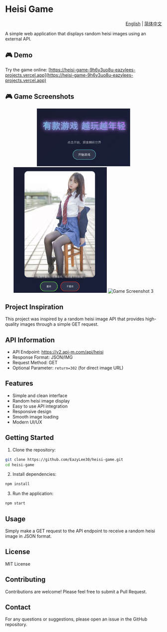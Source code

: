 # Heisi Game

<div align="right">
  <a href="./README.md">English</a> | <a href="./README.zh-CN.md">简体中文</a>
</div>

A simple web application that displays random heisi images using an external API.

## 🎮 Demo

Try the game online: [https://heisi-game-9h6y3uo8u-eazylees-projects.vercel.app](https://heisi-game-9h6y3uo8u-eazylees-projects.vercel.app)

## 🎮 Game Screenshots

<div align="center">
  <img src="./public/assets/game-screenshot-1.png" alt="Game Screenshot 1" width="300"/>
  <img src="./public/assets/game-screenshot-2.png" alt="Game Screenshot 2" width="300"/>
  <img src="./public/assets/game-screenshot-3.png" alt="Game Screenshot 3" width="300"/>
</div>

## Project Inspiration

This project was inspired by a random heisi image API that provides high-quality images through a simple GET request.

## API Information

- API Endpoint: https://v2.api-m.com/api/heisi
- Response Format: JSON/IMG
- Request Method: GET
- Optional Parameter: `return=302` (for direct image URL)

## Features

- Simple and clean interface
- Random heisi image display
- Easy to use API integration
- Responsive design
- Smooth image loading
- Modern UI/UX

## Getting Started

1. Clone the repository:
```bash
git clone https://github.com/EazyLee30/heisi-game.git
cd heisi-game
```

2. Install dependencies:
```bash
npm install
```

3. Run the application:
```bash
npm start
```

## Usage

Simply make a GET request to the API endpoint to receive a random heisi image in JSON format.

## License

MIT License

## Contributing

Contributions are welcome! Please feel free to submit a Pull Request.

## Contact

For any questions or suggestions, please open an issue in the GitHub repository. 